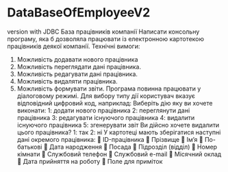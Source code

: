 # DataBaseOfEmployeeV2
version with JDBC
                                                     База працівників компанії
Написати консольну програму, яка б дозволяла працювати із електронною картотекою працівників деякої компанії. Технічні вимоги:
1. Можливість додавати нового працівника
2. Можливість переглядати дані працівника.
3. Можливість редагувати дані працівника.
4. Можливість видаляти працівника.
5. Можливість формувати звіти.
Програма повинна працювати у діалоговому режимі. Для вибору типу дії користувач вказує відповідний цифровий код, наприклад: Виберіть дію яку ви хочете виконати: 1: додати нового працівника 2: переглянути дані працівника 3: редагувати існуючого працівника 4: видалити існуючого працівника 5: згенерувати звіт
Ви дійсно хочете видалити цього працівника? 1: так 2: ні
У картотеці мають зберігатися наступні дані окремого працівника:
 ID-працівника
 Прізвище
 Ім’я
 По-батькові
 Дата народження
 Посада
 Підрозділ (відділ)
 Номер кімнати
 Службовий телефон
 Службовий e-mail
 Місячний оклад
 Дата прийняття на роботу
 Поле для приміток
